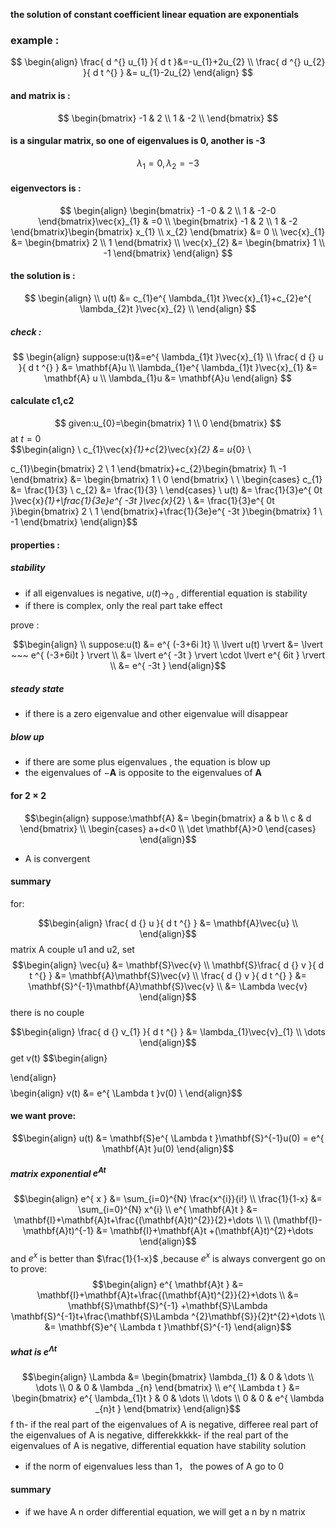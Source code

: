 **the solution of constant coefficient linear equation are exponentials**

### example :

$$
\begin{align}
\frac{ d ^{} u_{1} }{ d  t }&=-u_{1}+2u_{2} \\
\frac{ d ^{} u_{2} }{ d t ^{} }  &= u_{1}-2u_{2}
\end{align}
$$
#### and matrix is :
$$
\begin{bmatrix}
-1 & 2 \\
1 & -2 \\
\end{bmatrix}
$$

#### is a singular matrix, so one of eigenvalues is 0, another is -3
$$
\lambda_{1}=0,\lambda_{2}=-3
$$
#### eigenvectors is :
$$
\begin{align}
\begin{bmatrix}
-1 -0 & 2 \\
1 & -2-0
\end{bmatrix}\vec{x}_{1} & =0 \\
\begin{bmatrix}
-1 & 2 \\
1 & -2
\end{bmatrix}\begin{bmatrix}
x_{1} \\
x_{2}
\end{bmatrix} &= 0 \\
\vec{x}_{1} &= \begin{bmatrix}
2 \\
1
\end{bmatrix} \\ 
\vec{x}_{2} &= \begin{bmatrix}
1 \\
-1
\end{bmatrix}
\end{align}
$$

#### the solution  is :

$$
\begin{align} \\
u(t) &= c_{1}e^{ \lambda_{1}t }\vec{x}_{1}+c_{2}e^{ \lambda_{2}t }\vec{x}_{2} \\ 
\end{align}
$$

##### check :
$$
\begin{align}
suppose:u(t)&=e^{ \lambda_{1}t }\vec{x}_{1}  \\
\frac{ d {} u }{ d t ^{} }  &= \mathbf{A}u \\
\lambda_{1}e^{ \lambda_{1}t }\vec{x}_{1} &= \mathbf{A} u \\
\lambda_{1}u &= \mathbf{A}u
\end{align}
$$
#### calculate c1,c2
$$
given:u_{0}=\begin{bmatrix}
1 \\
0
\end{bmatrix}
$$
at $t=0$  
$$\begin{align} \\
c_{1}\vec{x}_{1}+c_{2}\vec{x}_{2} &= u_{0} \\

c_{1}\begin{bmatrix}
2 \\
1
\end{bmatrix}+c_{2}\begin{bmatrix}
1\\
-1
\end{bmatrix} &= \begin{bmatrix}
1 \\
0
\end{bmatrix} \\ \\
\begin{cases}
c_{1} &= \frac{1}{3} \\
c_{2} &= \frac{1}{3} \\
\end{cases} \\
u(t) &= \frac{1}{3}e^{ 0t }\vec{x}_{1}+\frac{1}{3e}e^{ -3t }\vec{x}_{2} \\
&= \frac{1}{3}e^{ 0t }\begin{bmatrix}
2 \\
1
\end{bmatrix}+\frac{1}{3e}e^{ -3t }\begin{bmatrix}
1 \\
-1
\end{bmatrix}
\end{align}$$


#### properties :
##### stability
- if all eigenvalues is negative, $u(t)\to_{0}$ , differential equation is stability 
- if there is complex, only the real part take effect 

prove :

$$\begin{align} \\
suppose:u(t) &= e^{ (-3+6i )t} \\
\lvert u(t) \rvert  &= \lvert ~~~ e^{ (-3+6i)t }  \rvert  \\
 &= \lvert e^{ -3t } \rvert \cdot \lvert e^{ 6it } \rvert  \\
 &= e^{ -3t }
\end{align}$$
##### steady state
- if there is a zero eigenvalue and other eigenvalue will disappear 

##### blow up
- if there are some plus eigenvalues , the equation is blow up
- the eigenvalues of $-\mathbf{A}$ is opposite to the eigenvalues of  $\mathbf{A}$ 

#### for $2\times 2$ 
$$\begin{align}
suppose:\mathbf{A} &= \begin{bmatrix}
a & b \\
c & d
\end{bmatrix} \\
\begin{cases}
a+d<0 \\
\det \mathbf{A}>0
\end{cases}
\end{align}$$
- A is convergent

#### summary 
for:

$$\begin{align}
 \frac{ d {} u }{ d t ^{} }  &= \mathbf{A}\vec{u} \\
\end{align}$$
matrix A couple u1 and u2, set
$$\begin{align}
\vec{u} &= \mathbf{S}\vec{v} \\
\mathbf{S}\frac{ d {} v }{ d t ^{} }  &= \mathbf{A}\mathbf{S}\vec{v} \\
\frac{ d {} v }{ d t ^{} }  &= \mathbf{S}^{-1}\mathbf{A}\mathbf{S}\vec{v} \\
 &= \Lambda \vec{v}
\end{align}$$
there is no couple

$$\begin{align}
\frac{ d {} v_{1} }{ d t ^{} }  &= \lambda_{1}\vec{v}_{1} \\
\dots
\end{align}$$
get v(t)
$$\begin{align}

\end{align}$$
$$\begin{align}
v(t) &= e^{ \Lambda t }v(0) \\
\end{align}$$
#### we want prove:
$$\begin{align}
u(t) &= \mathbf{S}e^{ \Lambda t }\mathbf{S}^{-1}u(0) = e^{ \mathbf{A}t }u(0) 
\end{align}$$

##### matrix exponential $e^{ \mathbf{A}t }$ 
$$\begin{align}
e^{ x } &= \sum_{i=0}^{N} \frac{x^{i}}{i!} \\
\frac{1}{1-x} &= \sum_{i=0}^{N} x^{i} \\
e^{ \mathbf{A}t } &= \mathbf{I}+\mathbf{A}t+\frac{(\mathbf{A}t)^{2}}{2}+\dots \\ \\
(\mathbf{I}-\mathbf{A}t)^{-1} &= \mathbf{I}+\mathbf{A}t +(\mathbf{A}t)^{2}+\dots
\end{align}$$
and $e^{ x }$ is better than $\frac{1}{1-x}$ ,because $e^{ x }$ is always convergent
go on to prove:
$$\begin{align}
e^{ \mathbf{A}t } &= \mathbf{I}+\mathbf{A}t+\frac{(\mathbf{A}t)^{2}}{2}+\dots \\ 
 &= \mathbf{S}\mathbf{S}^{-1} +\mathbf{S}\Lambda \mathbf{S}^{-1}t+\frac{\mathbf{S}\Lambda ^{2}\mathbf{S}}{2}t^{2}+\dots \\
 &= \mathbf{S}e^{ \Lambda t }\mathbf{S}^{-1}
\end{align}$$
##### what is $e^{ \Lambda t }$ 
$$\begin{align}
\Lambda &= \begin{bmatrix}
\lambda_{1} & 0 & \dots \\
\dots \\
0 & 0 & \lambda _{n}
\end{bmatrix} \\
e^{ \Lambda t } &= \begin{bmatrix}
e^{ \lambda_{1}t } & 0 & \dots \\
\dots \\
0 & 0 & e^{ \lambda _{n}t }
\end{bmatrix}
\end{align}$$
f th- if the real part of the eigenvalues of A is negative, differee real part of the eigenvalues of A is negative, differekkkkk- if the real part of the eigenvalues of A is negative, differential equation have stability solution 
- if the norm of eigenvalues less than 1， the powes of A go to 0

#### summary 
- if we have A n order differential equation, we will get a n by n matrix 